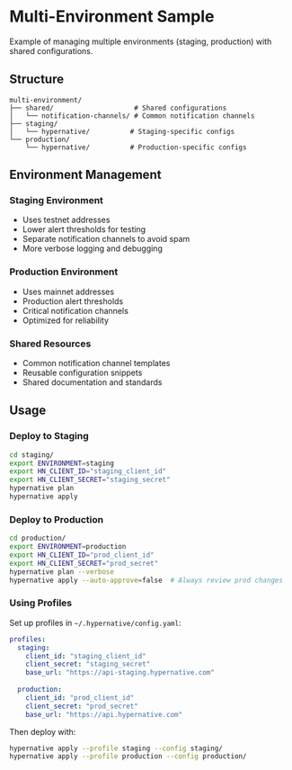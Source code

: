 # Multi-Environment Sample

Example of managing multiple environments (staging, production) with shared configurations.

## Structure

```
multi-environment/
├── shared/                    # Shared configurations
│   └── notification-channels/ # Common notification channels
├── staging/
│   └── hypernative/          # Staging-specific configs
└── production/
    └── hypernative/          # Production-specific configs
```

## Environment Management

### Staging Environment
- Uses testnet addresses
- Lower alert thresholds for testing
- Separate notification channels to avoid spam
- More verbose logging and debugging

### Production Environment  
- Uses mainnet addresses
- Production alert thresholds
- Critical notification channels
- Optimized for reliability

### Shared Resources
- Common notification channel templates
- Reusable configuration snippets
- Shared documentation and standards

## Usage

### Deploy to Staging
```bash
cd staging/
export ENVIRONMENT=staging
export HN_CLIENT_ID="staging_client_id"
export HN_CLIENT_SECRET="staging_secret"
hypernative plan
hypernative apply
```

### Deploy to Production
```bash  
cd production/
export ENVIRONMENT=production
export HN_CLIENT_ID="prod_client_id"
export HN_CLIENT_SECRET="prod_secret"
hypernative plan --verbose
hypernative apply --auto-approve=false  # Always review prod changes
```

### Using Profiles
Set up profiles in `~/.hypernative/config.yaml`:

```yaml
profiles:
  staging:
    client_id: "staging_client_id"
    client_secret: "staging_secret"
    base_url: "https://api-staging.hypernative.com"
    
  production:
    client_id: "prod_client_id" 
    client_secret: "prod_secret"
    base_url: "https://api.hypernative.com"
```

Then deploy with:
```bash
hypernative apply --profile staging --config staging/
hypernative apply --profile production --config production/
```